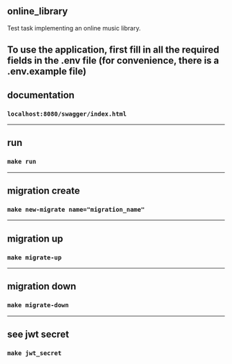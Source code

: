 ## online_library
Test task implementing an online music library.

## To use the application, first fill in all the required fields in the .env file (for convenience, there is a .env.example file)

## documentation
### `localhost:8080/swagger/index.html`

---
## run
### `make run`

---
## migration create
### `make new-migrate name="migration_name"`

---
## migration up
### `make migrate-up`

---
## migration down
### `make migrate-down`

---
## see jwt secret
### `make jwt_secret`